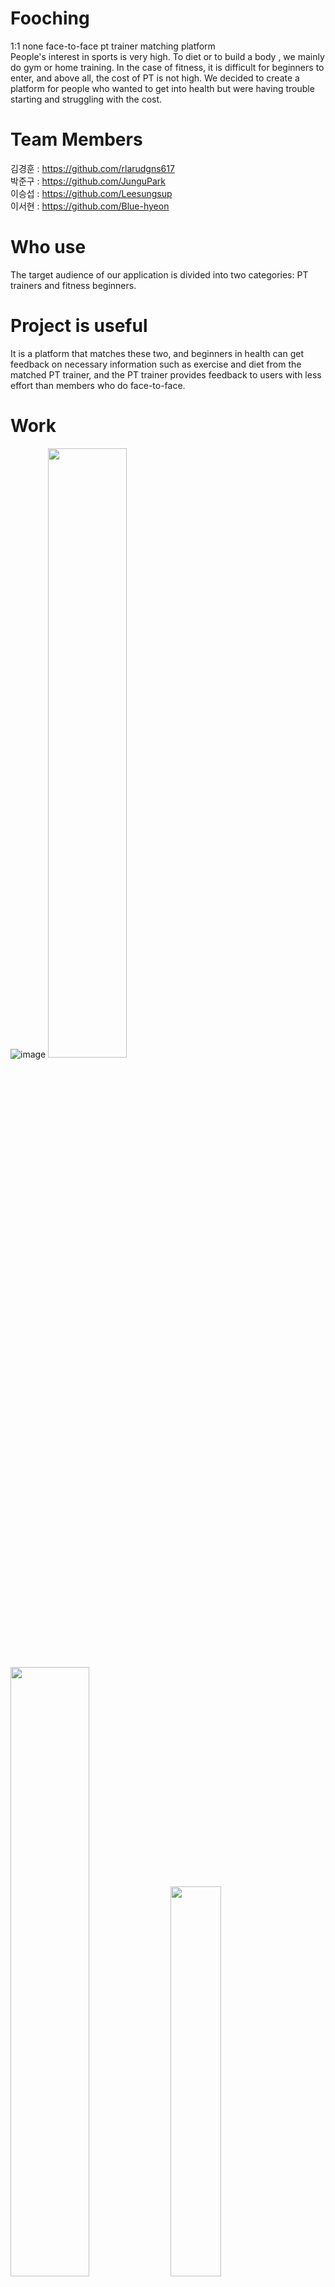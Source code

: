 # Fooching
1:1 none face-to-face pt trainer matching platform  
People's interest in sports is very high. To diet or to build a body , we mainly do gym or home training.   In the case of fitness, it is difficult for beginners to enter, and above all, the cost of PT is not high.   We decided to create a platform for people who wanted to get into health but were having trouble starting and struggling with the cost.

# Team Members
김경훈 : https://github.com/rlarudgns617   
박준구 : https://github.com/JunguPark  
이승섭 : https://github.com/Leesungsup  
이서현 : https://github.com/Blue-hyeon  

# Who use
The target audience of our application is divided into two categories:   PT trainers and fitness beginners. 

# Project is useful
It is a platform that matches these two, and beginners in health can get feedback on necessary information such as exercise and diet from the matched PT trainer, and the PT trainer provides feedback to users with less effort than members who do face-to-face.

# Work
![image](https://user-images.githubusercontent.com/27857543/172053129-430fab1a-7501-4141-bfd4-4c55ac1180f0.png)
<img src="https://user-images.githubusercontent.com/27857543/172053402-b0c7b9bc-a5e2-41cd-8c33-39f7dcbd5e31.png" width="50%" height="50%"/>
<img src="https://user-images.githubusercontent.com/27857543/172053430-464b3f22-ace8-48b0-98cc-92420cee088a.png" width="50%" height="50%"/>
<img src="https://user-images.githubusercontent.com/27857543/172053456-f9b69c25-fac5-48c8-88fa-00847fe01d60.png" width="40%" height="40%"/>
<img src="https://user-images.githubusercontent.com/27857543/172053477-099b0f35-31fb-4f57-b08f-5f2180966da0.png" width="40%" height="40%"/>
<img src="https://user-images.githubusercontent.com/27857543/172053487-bb8532ec-6ff9-450a-9a50-e503409aa21b.png" width="40%" height="40%"/>
<img src="https://user-images.githubusercontent.com/27857543/172053389-e91e255a-288c-4846-b783-13d6413b0897.png" width="40%" height="40%"/>
